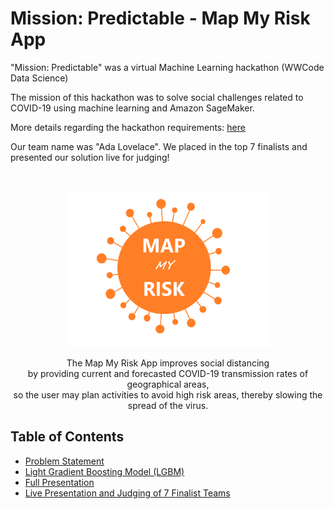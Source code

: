 # Mission: Predictable - Map My Risk App
"Mission: Predictable" was a virtual Machine Learning hackathon (WWCode Data Science)

The mission of this hackathon was to solve social challenges related to COVID-19 using machine learning and Amazon SageMaker.

More details regarding the hackathon requirements: [here](./Mission_%20Predictable_Hackathon_Requirements.docx)

Our team name was "Ada Lovelace".  We placed in the top 7 finalists and presented our solution live for judging!

<!-- PROJECT LOGO -->
<br />
<p align="center">
  <a href="https://github.com/dinhhn/teamlovelace">
    <img src="images/Map_My_Risk_Logo.png" alt="Logo" width="325" height="250">
  </a>

  <p align="center">
    The Map My Risk App improves social distancing
    <br />
    by providing current and forecasted COVID-19 transmission rates of geographical areas, 
    <br />
    so the user may plan activities to avoid high risk areas, thereby slowing the spread of the virus.
    <br />
  </p>
  
</p>

## Table of Contents

- [Problem Statement](./Lovelace%20Problem%20Statement.pdf)
- [Light Gradient Boosting Model (LGBM)](./master/map_my_risk_codes.ipynb)
- [Full Presentation](./master/Map%20My%20Risk.pptx)
- [Live Presentation and Judging of 7 Finalist Teams ](https://www.youtube.com/watch?v=8IVsd6r0FGc)
